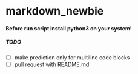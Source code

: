 # markdown_newbie

#### Before run script install python3 on your system!

##### TODO
- [ ] make prediction only for multiline code blocks 
- [ ] pull request with README.md

